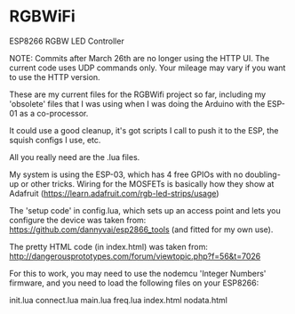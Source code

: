 # RGBWiFi
ESP8266 RGBW LED Controller

NOTE: Commits after March 26th are no longer using the HTTP UI.  The current code uses UDP commands only.  Your mileage may vary if you want to use the HTTP version.

These are my current files for the RGBWifi project so far, including my 'obsolete' files that I was using when I was doing the Arduino with the ESP-01 as a co-processor.

It could use a good cleanup, it's got scripts I call to push it to the ESP, the squish configs I use, etc.

All you really need are the .lua files.

My system is using the ESP-03, which has 4 free GPIOs with no doubling-up or other tricks.  Wiring for the MOSFETs is basically how they show at Adafruit (https://learn.adafruit.com/rgb-led-strips/usage)

The 'setup code' in config.lua, which sets up an access point and lets you configure the device was taken from: https://github.com/dannyvai/esp2866_tools (and fitted for my own use).

The pretty HTML code (in index.html) was taken from: http://dangerousprototypes.com/forum/viewtopic.php?f=56&t=7026

For this to work, you may need to use the nodemcu 'Integer Numbers' firmware, and you need to load the following files on your ESP8266:

init.lua
connect.lua
main.lua
freq.lua
index.html
nodata.html

